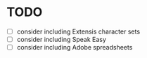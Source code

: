 # TODO

- [ ] consider including Extensis character sets
- [ ] consider including Speak Easy
- [ ] consider including Adobe spreadsheets